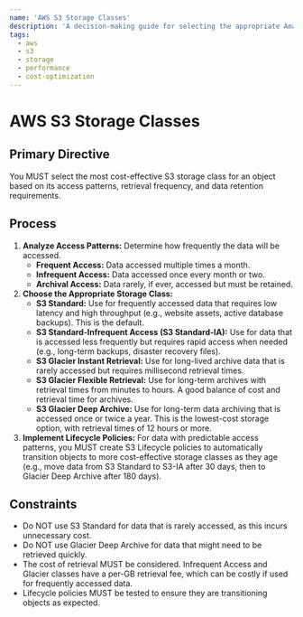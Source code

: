 ```yaml
---
name: 'AWS S3 Storage Classes'
description: 'A decision-making guide for selecting the appropriate Amazon S3 storage class based on access frequency and cost considerations.'
tags:
  - aws
  - s3
  - storage
  - performance
  - cost-optimization
---
```


# AWS S3 Storage Classes

## Primary Directive

You MUST select the most cost-effective S3 storage class for an object based on its access patterns, retrieval frequency, and data retention requirements.

## Process

1.  **Analyze Access Patterns:** Determine how frequently the data will be accessed.
    - **Frequent Access:** Data accessed multiple times a month.
    - **Infrequent Access:** Data accessed once every month or two.
    - **Archival Access:** Data rarely, if ever, accessed but must be retained.
2.  **Choose the Appropriate Storage Class:**
    - **S3 Standard:** Use for frequently accessed data that requires low latency and high throughput (e.g., website assets, active database backups). This is the default.
    - **S3 Standard-Infrequent Access (S3 Standard-IA):** Use for data that is accessed less frequently but requires rapid access when needed (e.g., long-term backups, disaster recovery files).
    - **S3 Glacier Instant Retrieval:** Use for long-lived archive data that is rarely accessed but requires millisecond retrieval times.
    - **S3 Glacier Flexible Retrieval:** Use for long-term archives with retrieval times from minutes to hours. A good balance of cost and retrieval time for archives.
    - **S3 Glacier Deep Archive:** Use for long-term data archiving that is accessed once or twice a year. This is the lowest-cost storage option, with retrieval times of 12 hours or more.
3.  **Implement Lifecycle Policies:** For data with predictable access patterns, you MUST create S3 Lifecycle policies to automatically transition objects to more cost-effective storage classes as they age (e.g., move data from S3 Standard to S3-IA after 30 days, then to Glacier Deep Archive after 180 days).

## Constraints

- Do NOT use S3 Standard for data that is rarely accessed, as this incurs unnecessary cost.
- Do NOT use Glacier Deep Archive for data that might need to be retrieved quickly.
- The cost of retrieval MUST be considered. Infrequent Access and Glacier classes have a per-GB retrieval fee, which can be costly if used for frequently accessed data.
- Lifecycle policies MUST be tested to ensure they are transitioning objects as expected.
